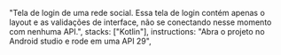 "Tela de login de uma rede social. Essa tela de login contém apenas o layout e as validações de interface, não se conectando nesse momento com nenhuma API.",
stacks: ["Kotlin"],
instructions: "Abra o projeto no Android studio e rode em uma API 29",
